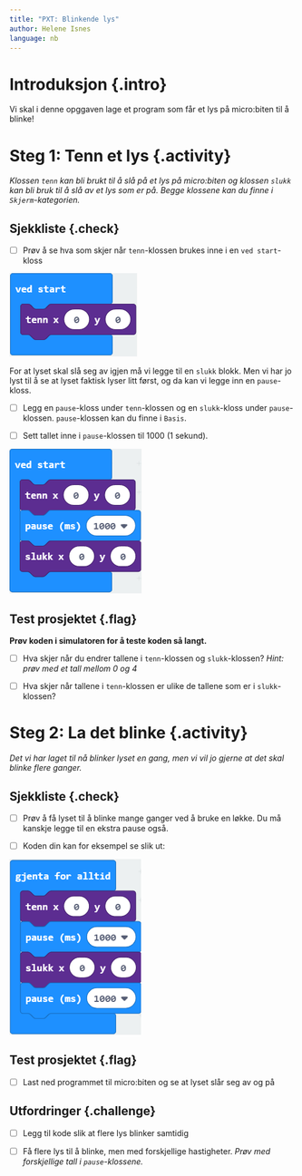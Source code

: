 ```yaml
---
title: "PXT: Blinkende lys"
author: Helene Isnes
language: nb
---
```



# Introduksjon {.intro}

Vi skal i denne opggaven lage et program som får et lys på micro:biten til å blinke!


# Steg 1: Tenn et lys {.activity}

*Klossen `tenn` kan bli brukt til å slå på et lys på micro:biten og klossen `slukk` kan bli bruk til å slå av et lys som er på. Begge klossene kan du finne i `Skjerm`-kategorien.*

## Sjekkliste {.check}

- [ ] Prøv å se hva som skjer når `tenn`-klossen brukes inne i en `ved start`-kloss

![Blide som viser tenn kloss inni en start kloss](tenn_kloss.png)

For at lyset skal slå seg av igjen må vi legge til en `slukk` blokk. Men vi har
jo lyst til å se at lyset faktisk lyser litt først, og da kan vi legge inn
en `pause`-kloss.

- [ ] Legg en `pause`-kloss under `tenn`-klossen og en `slukk`-kloss under `pause`-klossen. `pause`-klossen kan du finne i `Basis`.

- [ ] Sett tallet inne i `pause`-klossen til 1000 (1 sekund). 

![Bilde som viser program for tenning og slukking av lys](tenn_og_slukk.png)

## Test prosjektet {.flag}

__Prøv koden i simulatoren for å teste koden så langt.__

- [ ] Hva skjer når du endrer tallene i `tenn`-klossen og `slukk`-klossen? *Hint: prøv med et tall mellom 0 og 4*

- [ ] Hva skjer når tallene i `tenn`-klossen er ulike de tallene som er i `slukk`-klossen?


# Steg 2: La det blinke {.activity}

*Det vi har laget til nå blinker lyset en gang, men vi vil jo gjerne at det skal blinke flere ganger.*

## Sjekkliste {.check}

- [ ] Prøv å få lyset til å blinke mange ganger ved å bruke en løkke. Du må kanskje legge til en ekstra pause også.

- [ ] Koden din kan for eksempel se slik ut:

![Bilde som viser hvordan vi kan få et lys til å blinke for alltid](blinke_for_alltid.png)

## Test prosjektet {.flag}

- [ ] Last ned programmet til micro:biten og se at lyset slår seg av og på

## Utfordringer {.challenge}

- [ ] Legg til kode slik at flere lys blinker samtidig

- [ ] Få flere lys til å blinke, men med forskjellige hastigheter. *Prøv med forskjellige tall i `pause`-klossene.*
